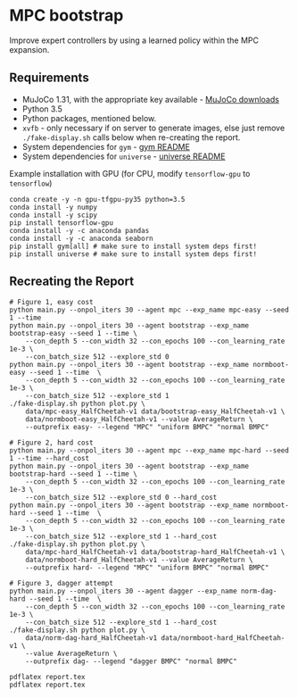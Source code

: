 # MPC bootstrap

Improve expert controllers by using a learned policy within the MPC expansion.

## Requirements

* MuJoCo 1.31, with the appropriate key available - [MuJoCo downloads](https://www.roboti.us/index.html)
* Python 3.5
* Python packages, mentioned below.
* `xvfb` - only necessary if on server to generate images, else just remove `./fake-display.sh` calls below when re-creating the report.
* System dependencies for `gym` - [gym README](https://github.com/openai/gym/blob/master/README.rst)
* System dependencies for `universe` - [universe README](https://github.com/openai/universe/blob/master/README.rst)

Example installation with GPU (for CPU, modify `tensorflow-gpu` to `tensorflow`)

    conda create -y -n gpu-tfgpu-py35 python=3.5
    conda install -y numpy
    conda install -y scipy
    pip install tensorflow-gpu
    conda install -y -c anaconda pandas 
    conda install -y -c anaconda seaborn 
    pip install gym[all] # make sure to install system deps first!
    pip install universe # make sure to install system deps first!

## Recreating the Report

    # Figure 1, easy cost
    python main.py --onpol_iters 30 --agent mpc --exp_name mpc-easy --seed 1 --time
    python main.py --onpol_iters 30 --agent bootstrap --exp_name bootstrap-easy --seed 1 --time \
        --con_depth 5 --con_width 32 --con_epochs 100 --con_learning_rate 1e-3 \
        --con_batch_size 512 --explore_std 0
    python main.py --onpol_iters 30 --agent bootstrap --exp_name normboot-easy --seed 1 --time  \
        --con_depth 5 --con_width 32 --con_epochs 100 --con_learning_rate 1e-3 \
        --con_batch_size 512 --explore_std 1
    ./fake-display.sh python plot.py \
        data/mpc-easy_HalfCheetah-v1 data/bootstrap-easy_HalfCheetah-v1 \
        data/normboot-easy_HalfCheetah-v1 --value AverageReturn \
        --outprefix easy- --legend "MPC" "uniform BMPC" "normal BMPC"
        
    # Figure 2, hard cost
    python main.py --onpol_iters 30 --agent mpc --exp_name mpc-hard --seed 1 --time --hard_cost
    python main.py --onpol_iters 30 --agent bootstrap --exp_name bootstrap-hard --seed 1 --time \
        --con_depth 5 --con_width 32 --con_epochs 100 --con_learning_rate 1e-3 \
        --con_batch_size 512 --explore_std 0 --hard_cost
    python main.py --onpol_iters 30 --agent bootstrap --exp_name normboot-hard --seed 1 --time  \
        --con_depth 5 --con_width 32 --con_epochs 100 --con_learning_rate 1e-3 \
        --con_batch_size 512 --explore_std 1 --hard_cost
    ./fake-display.sh python plot.py \
        data/mpc-hard_HalfCheetah-v1 data/bootstrap-hard_HalfCheetah-v1 \
        data/normboot-hard_HalfCheetah-v1 --value AverageReturn \
        --outprefix hard- --legend "MPC" "uniform BMPC" "normal BMPC"

    # Figure 3, dagger attempt
    python main.py --onpol_iters 30 --agent dagger --exp_name norm-dag-hard --seed 1 --time  \
        --con_depth 5 --con_width 32 --con_epochs 100 --con_learning_rate 1e-3 \
        --con_batch_size 512 --explore_std 1 --hard_cost
    ./fake-display.sh python plot.py \
        data/norm-dag-hard_HalfCheetah-v1 data/normboot-hard_HalfCheetah-v1 \
        --value AverageReturn \
        --outprefix dag- --legend "dagger BMPC" "normal BMPC"

    pdflatex report.tex
    pdflatex report.tex
